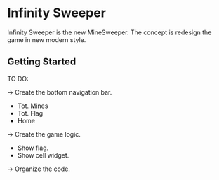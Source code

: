 # Infinity Sweeper

Infinity Sweeper is the new MineSweeper.
The concept is redesign the game in new modern style.

## Getting Started

TO DO:

-> Create the bottom navigation bar.
  - Tot. Mines
  - Tot. Flag
  - Home

-> Create the game logic.
  - Show flag.
  - Show cell widget.
 
-> Organize the code.
